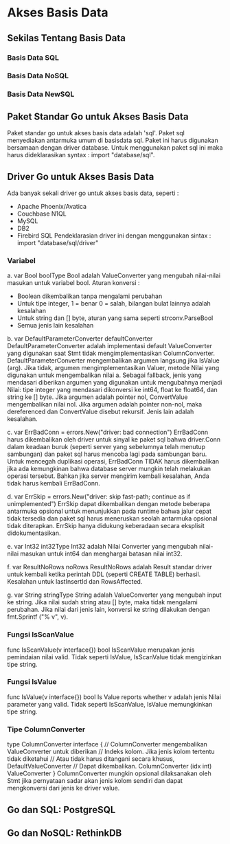 # Akses Basis Data

## Sekilas Tentang Basis Data



### Basis Data SQL



### Basis Data NoSQL


### Basis Data NewSQL



## Paket Standar Go untuk Akses Basis Data
Paket standar go untuk akses basis data adalah 'sql'. Paket sql menyediakan antarmuka umum di basisdata sql. Paket ini harus digunakan bersamaan dengan driver database. Untuk menggunakan paket sql ini maka harus dideklarasikan syntax :
import "database/sql".



## Driver Go untuk Akses Basis Data
Ada banyak sekali driver go untuk akses basis data, seperti :
- Apache Phoenix/Avatica
- Couchbase N1QL
- MySQL
- DB2
- Firebird SQL
Pendeklarasian driver ini dengan menggunakan sintax : 
import "database/sql/driver"

### Variabel
a. var Bool boolType
Bool adalah ValueConverter yang mengubah nilai-nilai masukan untuk variabel bool.
Aturan konversi :
- Boolean dikembalikan tanpa mengalami perubahan
- Untuk tipe integer,
      1 = benar
      0 = salah,
      bilangan bulat lainnya adalah kesalahan
- Untuk string dan [] byte, aturan yang sama seperti strconv.ParseBool
- Semua jenis lain kesalahan

b. var DefaultParameterConverter defaultConverter
DefaultParameterConverter adalah implementasi default ValueConverter yang digunakan saat Stmt tidak mengimplementasikan ColumnConverter.
DefaultParameterConverter mengembalikan argumen langsung jika IsValue (arg). Jika tidak, argumen mengimplementasikan Valuer, metode Nilai yang digunakan untuk mengembalikan nilai a. Sebagai fallback, jenis yang mendasari diberikan argumen yang digunakan untuk mengubahnya menjadi Nilai: tipe integer yang mendasari dikonversi ke int64, float ke float64, dan string ke [] byte. Jika argumen adalah pointer nol, ConvertValue mengembalikan nilai nol. Jika argumen adalah pointer non-nol, maka dereferenced dan ConvertValue disebut rekursif. Jenis lain adalah kesalahan.

c. var ErrBadConn = errors.New("driver: bad connection")
ErrBadConn harus dikembalikan oleh driver untuk sinyal ke paket sql bahwa driver.Conn dalam keadaan buruk (seperti server yang sebelumnya telah menutup sambungan) dan paket sql harus mencoba lagi pada sambungan baru.
Untuk mencegah duplikasi operasi, ErrBadConn TIDAK harus dikembalikan jika ada kemungkinan bahwa database server mungkin telah melakukan operasi tersebut. Bahkan jika server mengirim kembali kesalahan, Anda tidak harus kembali ErrBadConn.

d. var ErrSkip = errors.New("driver: skip fast-path; continue as if unimplemented")
ErrSkip dapat dikembalikan dengan metode beberapa antarmuka opsional untuk menunjukkan pada runtime bahwa jalur cepat tidak tersedia dan paket sql harus meneruskan seolah antarmuka opsional tidak diterapkan. ErrSkip hanya didukung keberadaan secara eksplisit didokumentasikan.

e. var Int32 int32Type
Int32 adalah Nilai Converter yang mengubah nilai-nilai masukan untuk int64 dan menghargai batasan nilai int32.

f. var ResultNoRows noRows
ResultNoRows adalah Result standar driver untuk kembali ketika perintah DDL (seperti CREATE TABLE) berhasil. Kesalahan untuk  lastInsertId dan RowsAffected.

g. var String stringType
String adalah ValueConverter yang mengubah input ke string. Jika nilai sudah string atau [] byte, maka tidak mengalami perubahan. Jika nilai dari jenis lain, konversi ke string dilakukan dengan fmt.Sprintf ("% v", v).

### Fungsi IsScanValue
func IsScanValue(v interface{}) bool
IsScanValue merupakan jenis pemindaian nilai valid. Tidak seperti IsValue, IsScanValue tidak mengizinkan tipe string.

### Fungsi IsValue
func IsValue(v interface{}) bool
Is Value reports whether v adalah jenis Nilai parameter yang valid. Tidak seperti IsScanValue, IsValue memungkinkan tipe string.

### Tipe ColumnConverter
type ColumnConverter interface {
   // ColumnConverter mengembalikan ValueConverter untuk diberikan
         // Indeks kolom. Jika jenis kolom tertentu tidak diketahui
         // Atau tidak harus ditangani secara khusus, DefaultValueConverter
         // Dapat dikembalikan.
         ColumnConverter (idx int) ValueConverter
}
ColumnConverter mungkin opsional dilaksanakan oleh Stmt jika pernyataan sadar akan jenis kolom sendiri dan dapat mengkonversi dari jenis ke driver value.






## Go dan SQL: PostgreSQL



## Go dan NoSQL: RethinkDB




